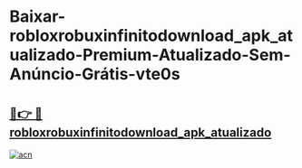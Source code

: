 # Baixar-robloxrobuxinfinitodownload_apk_atualizado-Premium-Atualizado-Sem-Anúncio-Grátis-vte0s

# <h2><a href="https://1qipkb.esa.edu.pl?src=robloxrobuxinfinitodownload_apk_atualizado&ref=vte0s">🔗👉 🔴 robloxrobuxinfinitodownload_apk_atualizado</a></h2>

[![acn](https://github.com/user-attachments/assets/0f9c940e-d8b0-45ae-aac7-cd30a18b3e1c)](https://1qipkb.esa.edu.pl?src=robloxrobuxinfinitodownload_apk_atualizado&ref=vte0s)

